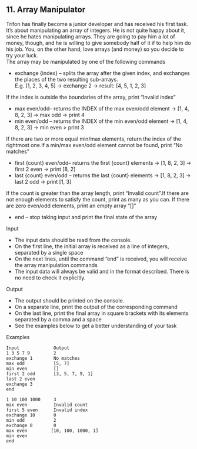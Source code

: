 ## 11. Array Manipulator

Trifon has finally become a junior developer and has received his first task. It’s about manipulating an array of integers. He is not quite happy about it, since he hates manipulating arrays. They are going to pay him a lot of money, though, and he is willing to give somebody half of it if to help him do his job. You, on the other hand, love arrays (and money) so you decide to try your luck.<br>
The array may be manipulated by one of the following commands
- exchange {index} – splits the array after the given index, and exchanges the places of the two resulting sub-arrays. <br>
E.g. [1, 2, 3, 4, 5] -> exchange 2 -> result: [4, 5, 1, 2, 3]<br>

If the index is outside the boundaries of the array, print “Invalid index”
- max even/odd– returns the INDEX of the max even/odd element -> [1, 4, 8, 2, 3] -> max odd -> print 4
- min even/odd – returns the INDEX of the min even/odd element -> [1, 4, 8, 2, 3] -> min even > print 3<br>

If there are two or more equal min/max elements, return the index of the rightmost one.If a min/max even/odd element cannot be found, print “No matches”
- first {count} even/odd– returns the first {count} elements -> [1, 8, 2, 3] -> first 2 even -> print [8, 2]
- last {count} even/odd – returns the last {count} elements -> [1, 8, 2, 3] -> last 2 odd -> print [1, 3]<br>

If the count is greater than the array length, print “Invalid count”.If there are not enough elements to satisfy the count, print as many as you can. If there are zero even/odd elements, print an empty array “[]”
- end – stop taking input and print the final state of the array


Input
- The input data should be read from the console.
- On the first line, the initial array is received as a line of integers, separated by a single space
- On the next lines, until the command “end” is received, you will receive the array manipulation commands
- The input data will always be valid and in the format described. There is no need to check it explicitly.


Output
- The output should be printed on the console.
- On a separate line, print the output of the corresponding command
- On the last line, print the final array in square brackets with its elements separated by a comma and a space 
- See the examples below to get a better understanding of your task

Examples
```
Input	          Output
1 3 5 7 9         2
exchange 1        No matches
max odd           [5, 7]
min even          []
first 2 odd       [3, 5, 7, 9, 1]
last 2 even
exchange 3
end	

1 10 100 1000     3
max even          Invalid count
first 5 even      Invalid index
exchange 10       0
min odd           2
exchange 0        0
max even         [10, 100, 1000, 1]
min even
end	
```
